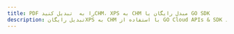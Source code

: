 ---title: PDF را به  تبدیل کنیدCHM، XPS به CHM مبدل رایگان یا GO SDKdescription: تبدیل رایگانXPS به CHM با استفاده از GO Cloud APIs & SDK همچنین اسناد PDF را در Cloud ایجاد، ویرایش و رندر کنید.---